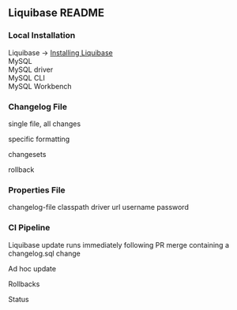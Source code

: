 ## Liquibase README




### Local Installation

Liquibase -> [Installing Liquibase](https://docs.liquibase.com/install/home.html?__hstc=128893969.b36a17ab25b3f338c3b36a4745332d31.1650395434194.1651274493935.1651303723706.4&__hssc=128893969.1.1651303723706&__hsfp=4140801928&_ga=2.14906805.205991521.1651274494-1494013733.1648648126)  
MySQL  
MySQL driver  
MySQL CLI  
MySQL Workbench  

### Changelog File

single file, all changes

specific formatting

changesets

rollback


### Properties File

changelog-file
classpath
driver
url
username
password

### CI Pipeline
Liquibase update runs immediately following PR merge containing a changelog.sql change

Ad hoc update

Rollbacks

Status
